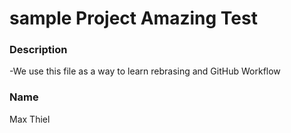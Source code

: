 # sample Project Amazing Test

### Description
-We use this file as a way to learn rebrasing and GitHub Workflow


### Name

Max Thiel
